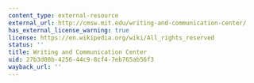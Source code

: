 ```yaml
---
content_type: external-resource
external_url: http://cmsw.mit.edu/writing-and-communication-center/
has_external_license_warning: true
license: https://en.wikipedia.org/wiki/All_rights_reserved
status: ''
title: Writing and Communication Center
uid: 27b3d08b-4256-44c9-8cf4-7eb765ab56f3
wayback_url: ''
---
```

